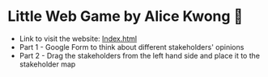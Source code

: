 # Little Web Game by Alice Kwong 👻
- Link to visit the website: [Index.html](https://htmlpreview.github.io/?https://github.com/alicekyting/littlewebgame/blob/main/working/comp6250.html) 
- Part 1 - Google Form to think about different stakeholders' opinions
- Part 2 - Drag the stakeholders from the left hand side and place it to the stakeholder map
